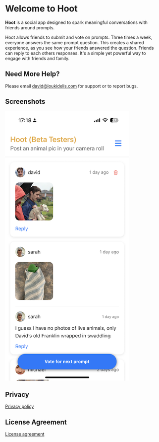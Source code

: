# Welcome to Hoot

**Hoot** is a social app designed to spark meaningful conversations with friends around prompts.

Hoot allows friends to submit and vote on prompts. Three times a week, everyone answers the same prompt question.
This creates a shared experience, as you see how your friends answered the question. Friends can reply to each others responses.
It's a simple yet powerful way to engage with friends and family.

## Need More Help?

Please email <david@loukidelis.com> for support or to report bugs.

## Screenshots

![Screenshot](/resources/hoot-screenshot.PNG)

## Privacy

[Privacy policy](./privacy.md)

## License Agreement

[License agreement](./eula.md)
